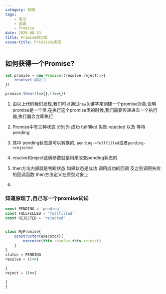 ```yaml
---
category: 前端
tags: 
    - 笔记
    - 前端
    - Promise
date: 2020-08-13
title: Primise的实现
vssue-title: Primise的实现
---
```


## 如何获得一个Promise?

```javascript
let promise = new Promise((resolve,reject)=>{
    resolve(`成功`)
})

promise.then(()=>{},()=>{})
```

1. 由以上代码我们发现,我们可以通过`new`关键字来创建一个promise对象,说明promise是一个类.在执行这个promise类的时候,我们需要传递进去一个执行器,执行器会立即执行

2. Promise中有三种状态 分别为 成功 fullfilled 失败 rejected 以及 等待 pending

3. 其中 pending状态是可以转换的, `pending->fullfilled`或者`pending->rejected`

4. resolve和reject这俩参数就是用来改变pending状态的.

5. then方法内部就是判断状态 如果状态是成功 调用成功的回调 反之则调用失败的回调函数 then方法定义在原型对象上

6. 

### 知道原理了,自己写一个promise试试

```javascript
const PENDING = 'pending'
const FULLFILLED = 'fullfilled'
const REJECTED = 'rejected'


class MyPromise{
    constructor(executor){
        executor(this.resolve,this.rejuect)
    }
}
status = PENDING
resolve = ()=>{

}
reject = ()=>{

}
}

```
